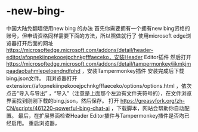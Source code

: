 # -new-bing-
中国大陆免翻墙使用new bing 的办法
首先你需要拥有一个拥有new bing资格的账号，但申请资格同样需要下面的方法，所以照做就行了
使用microsoft edge浏览器打开后面的网址 https://microsoftedge.microsoft.com/addons/detail/header-editor/afopnekiinpekooejpchnkgfffaeceko，安装Header Editor插件
然后打开 https://microsoftedge.microsoft.com/addons/detail/tampermonkey/iikmkjmpaadaobahmlepeloendndfphd ，安装Tampermonkey插件
安装完成后下载bing.json文件。
用浏览器打开 extension://afopnekiinpekooejpchnkgfffaeceko/options/options.html ，依次点击“导入与导出” ，“导入”（注意是上面那个左边有文件夹符号的），在文件浏览界面找到刚刚下载的bing.json，然后保存。
打开 https://greasyfork.org/zh-CN/scripts/461220-powerful-bing-chat-ai ，下载脚本，网站会帮助你自动配置。
最后，在扩展界面检查Header Editor插件与Tampermonkey插件是否均已经启用。
重启浏览器，
